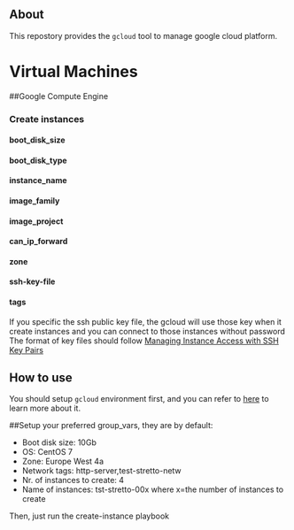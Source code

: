 ## About
This repostory provides the `gcloud` tool to manage google cloud platform.  


Virtual Machines
================
##Google Compute Engine
### Create instances
#### boot_disk_size
#### boot_disk_type
#### instance_name
#### image_family
#### image_project
#### can_ip_forward
#### zone
#### ssh-key-file
#### tags
If you specific the ssh public key file, the gcloud will use those key when it create instances and you can connect to those instances without password
The format of key files should follow [Managing Instance Access with SSH Key Pairs](https://cloud.google.com/compute/docs/instances/adding-removing-ssh-keys)

## How to use
You should setup `gcloud` environment first, and you can refer to [here](https://cloud.google.com/compute/docs/gcloud-compute/#auth) to learn more about it.

##Setup your preferred group_vars, they are by default:
- Boot disk size: 10Gb
- OS: CentOS 7
- Zone: Europe West 4a
- Network tags: http-server,test-stretto-netw
- Nr. of instances to create: 4
- Name of instances: tst-stretto-00x where x=the number of instances to create

Then, just run the create-instance playbook 
